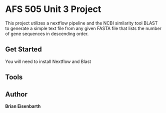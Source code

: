 # AFS 505 Unit 3 Project
This project utilizes a nextflow pipeline and the NCBI similarity tool BLAST to generate a simple text file from any given FASTA file that lists the number of gene sequences in descending order. 

## Get Started

You will need to install Nextflow and Blast

## Tools

## Author
**Brian Eisenbarth**
